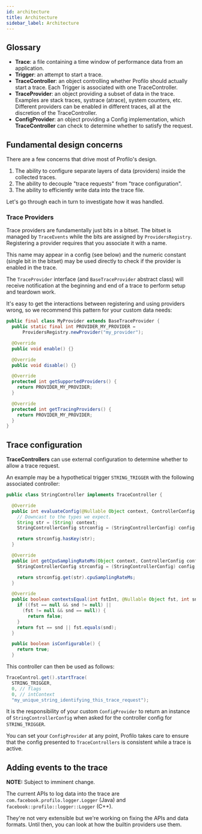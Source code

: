 ```yaml
---
id: architecture
title: Architecture
sidebar_label: Architecture
---
```


## Glossary

* **Trace**: a file containing a time window of performance data from an application.
* **Trigger**: an attempt to start a trace.
* **TraceController**: an object controlling whether Profilo should actually start a trace. Each Trigger is associated with one TraceController.
* **TraceProvider**: an object providing a subset of data in the trace. Examples are stack traces, systrace (atrace), system counters, etc. Different providers can be enabled in different traces, all at the discretion of the TraceController.
* **ConfigProvider**: an object providing a Config implementation, which **TraceController** can check to determine whether to satisfy the request.


## Fundamental design concerns

There are a few concerns that drive most of Profilo's design.

1. The ability to configure separate layers of data (providers) inside the collected traces.
2. The ability to decouple "trace requests" from "trace configuration".
3. The ability to efficiently write data into the trace file.

Let's go through each in turn to investigate how it was handled.

### Trace Providers

Trace providers are fundamentally just bits in a bitset. The bitset is managed by `TraceEvents` while the bits are assigned by `ProvidersRegistry`. Registering a provider requires that you associate it with a name.

This name may appear in a config (see below) and the numeric constant (single bit in the bitset) may be used directly to check if the provider is enabled in the trace.

The `TraceProvider` interface (and `BaseTraceProvider` abstract class) will receive notification at the beginning and end of a trace to perform setup and teardown work.

It's easy to get the interactions between registering and using providers wrong, so we recommend this pattern for your custom data needs:

```java
public final class MyProvider extends BaseTraceProvider {
  public static final int PROVIDER_MY_PROVIDER =
      ProvidersRegistry.newProvider("my_provider");

  @Override
  public void enable() {}

  @Override
  public void disable() {}

  @Override
  protected int getSupportedProviders() {
    return PROVIDER_MY_PROVIDER;
  }

  @Override
  protected int getTracingProviders() {
    return PROVIDER_MY_PROVIDER;
  }
}
```

## Trace configuration

**TraceControllers** can use external configuration to determine whether to allow a trace request.

An example may be a hypothetical trigger `STRING_TRIGGER` with the following associated controller:

```java
public class StringController implements TraceController {

  @Override
  public int evaluateConfig(@Nullable Object context, ControllerConfig config) {
    // Downcast to the types we expect.
    String str = (String) context;
    StringControllerConfig strconfig = (StringControllerConfig) config;

    return strconfig.hasKey(str);
  }

  @Override
  public int getCpuSamplingRateMs(Object context, ControllerConfig config) {
    StringControllerConfig strconfig = (StringControllerConfig) config;

    return strconfig.get(str).cpuSamplingRateMs;
  }

  @Override
  public boolean contextsEqual(int fstInt, @Nullable Object fst, int sndInt, @Nullable Object snd) {
    if ((fst == null && snd != null) ||
      (fst != null && snd == null)) {
        return false;
    }
    return fst == snd || fst.equals(snd);
  }

  public boolean isConfigurable() {
    return true;
  }
```

This controller can then be used as follows:
```java
TraceControl.get().startTrace(
  STRING_TRIGGER,
  0, // flags
  0, // intContext
  "my_unique_string_identifying_this_trace_request");
```

It is the responsibility of your custom `ConfigProvider` to return an instance of `StringControllerConfig` when asked for the controller config for `STRING_TRIGGER`.

You can set your `ConfigProvider` at any point, Profilo takes care to ensure that the config presented to `TraceControllers` is consistent while a trace is active.

## Adding events to the trace

**NOTE:** Subject to imminent change.

The current APIs to log data into the trace are `com.facebook.profilo.logger.Logger` (Java) and `facebook::profilo::logger::Logger` (C++).

They're not very extensible but we're working on fixing the APIs and data formats. Until then, you can look at how the builtin providers use them.
